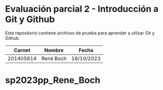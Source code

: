 # Evaluación parcial 2 - Introducción a Git y Github
Este repositorio contiene archivos de prueba para aprender a utlizar Git y Github.

| Carnet | Nombre | Fecha |
| ------ | ------ | ----- |
| 201405814 | René Boch | 16/10/2023 |
# sp2023pp_Rene_Boch

